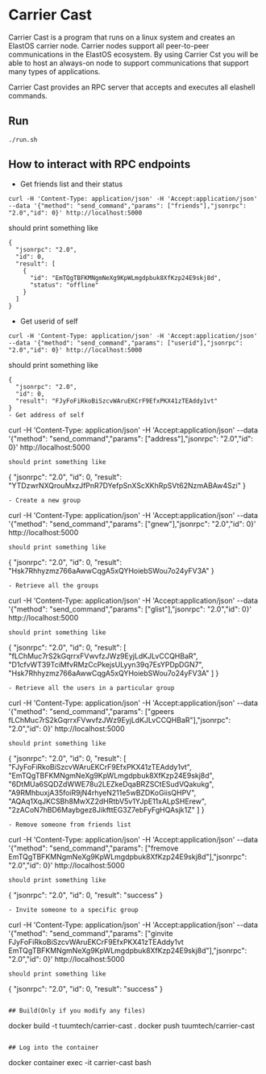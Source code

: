 # Carrier Cast

Carrier Cast is a program that runs on a linux system and creates an ElastOS carrier node.  Carrier nodes support all peer-to-peer communications in the ElastOS ecosystem.  By using Carrier Cst you will be able to host an always-on node to support communications that support many types of applications. 

Carrier Cast provides an RPC server that accepts and executes all elashell commands.  


## Run
```
./run.sh
```

## How to interact with RPC endpoints
- Get friends list and their status
```
curl -H 'Content-Type: application/json' -H 'Accept:application/json' --data '{"method": "send_command","params": ["friends"],"jsonrpc": "2.0","id": 0}' http://localhost:5000
``` 
should print something like
```
{
  "jsonrpc": "2.0",
  "id": 0,
  "result": [
    {
      "id": "EmTQgTBFKMNgmNeXg9KpWLmgdpbuk8XfKzp24E9skj8d",
      "status": "offline"
    }
  ]
}
```
- Get userid of self
```
curl -H 'Content-Type: application/json' -H 'Accept:application/json' --data '{"method": "send_command","params": ["userid"],"jsonrpc": "2.0","id": 0}' http://localhost:5000
```
should print something like
```
{
  "jsonrpc": "2.0",
  "id": 0,
  "result": "FJyFoFiRkoBiSzcvWAruEKCrF9EfxPKX41zTEAddy1vt"
}
- Get address of self
```
curl -H 'Content-Type: application/json' -H 'Accept:application/json' --data '{"method": "send_command","params": ["address"],"jsonrpc": "2.0","id": 0}' http://localhost:5000
```
should print something like
```
{
  "jsonrpc": "2.0",
  "id": 0,
  "result": "YTDzwrNXQrouMxzJfPnR7DYefpSnXScXKhRpSVt62NzmABAw4Szi"
}
```
- Create a new group
```
curl -H 'Content-Type: application/json' -H 'Accept:application/json' --data '{"method": "send_command","params": ["gnew"],"jsonrpc": "2.0","id": 0}' http://localhost:5000
```
should print something like
```
{
  "jsonrpc": "2.0",
  "id": 0,
  "result": "Hsk7Rhhyzmz766aAwwCqgA5xQYHoiebSWou7o24yFV3A"
}
```
- Retrieve all the groups 
```
curl -H 'Content-Type: application/json' -H 'Accept:application/json' --data '{"method": "send_command","params": ["glist"],"jsonrpc": "2.0","id": 0}' http://localhost:5000
```
should print something like
```
{
  "jsonrpc": "2.0",
  "id": 0,
  "result": [
    "fLChMuc7rS2kGqrrxFVwvfzJWz9EyjLdKJLvCCQHBaR",
    "D1cfvWT39TciMfvRMzCcPkejsULyyn39q7EsYPDpDGN7",
    "Hsk7Rhhyzmz766aAwwCqgA5xQYHoiebSWou7o24yFV3A"
  ]
}
```
- Retrieve all the users in a particular group
```
curl -H 'Content-Type: application/json' -H 'Accept:application/json' --data '{"method": "send_command","params": ["gpeers fLChMuc7rS2kGqrrxFVwvfzJWz9EyjLdKJLvCCQHBaR"],"jsonrpc": "2.0","id": 0}' http://localhost:5000
```
should print something like
```
{
  "jsonrpc": "2.0",
  "id": 0,
  "result": [
    "FJyFoFiRkoBiSzcvWAruEKCrF9EfxPKX41zTEAddy1vt",
    "EmTQgTBFKMNgmNeXg9KpWLmgdpbuk8XfKzp24E9skj8d",
    "6DtMUa6SQDZdWWE78u2LEZkeDqaBRZSCtESudVQakukg",
    "A9RMhbuxjA35foiR9jN4rhyeN211e5wBZDKoGiisQHPV",
    "AQAq1XqJKCSBh8MwXZ2dHRtbV5v1YJpE11xALpSHErew",
    "2zACoN7hBD6Maybgez8JikfttEG3Z7ebFyFgHQAsjk1Z"
  ]
}
```
- Remove someone from friends list
```
curl -H 'Content-Type: application/json' -H 'Accept:application/json' --data '{"method": "send_command","params": ["fremove EmTQgTBFKMNgmNeXg9KpWLmgdpbuk8XfKzp24E9skj8d"],"jsonrpc": "2.0","id": 0}' http://localhost:5000
```
should print something like
```
{
  "jsonrpc": "2.0",
  "id": 0,
  "result": "success"
}
```
- Invite someone to a specific group
```
curl -H 'Content-Type: application/json' -H 'Accept:application/json' --data '{"method": "send_command","params": ["ginvite FJyFoFiRkoBiSzcvWAruEKCrF9EfxPKX41zTEAddy1vt EmTQgTBFKMNgmNeXg9KpWLmgdpbuk8XfKzp24E9skj8d"],"jsonrpc": "2.0","id": 0}' http://localhost:5000
```
should print something like
```
{
  "jsonrpc": "2.0",
  "id": 0,
  "result": "success"
}
```

## Build(Only if you modify any files)
```
docker build -t tuumtech/carrier-cast .
docker push tuumtech/carrier-cast
```

## Log into the container
```
docker container exec -it carrier-cast bash
```